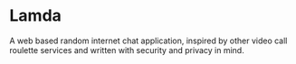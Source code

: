# Lamda
A web based random internet chat application, inspired by other video call roulette services and written with security and privacy in mind.
